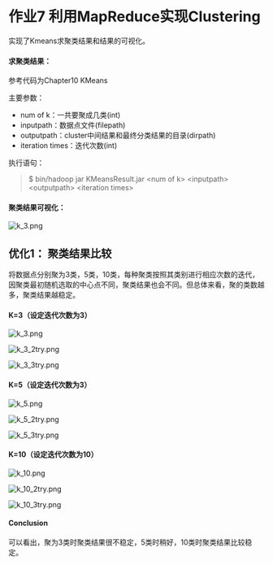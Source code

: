 # 作业7 利用MapReduce实现Clustering

实现了Kmeans求聚类结果和结果的可视化。

#### 求聚类结果：
参考代码为Chapter10 KMeans

主要参数：

* num of k：一共要聚成几类(int)
* inputpath：数据点文件(filepath)
* outputpath：cluster中间结果和最终分类结果的目录(dirpath)
* iteration times：迭代次数(int)

执行语句：
> $ bin/hadoop jar KMeansResult.jar \<num of k> \<inputpath> \<outputpath> \<iteration times>



#### 聚类结果可视化：

![k_3.png](https://i.loli.net/2020/11/16/nwSBR765DdsJI2j.png)

## 优化1： 聚类结果比较

将数据点分别聚为3类，5类，10类，每种聚类按照其类别进行相应次数的迭代，因聚类最初随机选取的中心点不同，聚类结果也会不同。但总体来看，聚的类数越多，聚类结果越稳定。

#### K=3（设定迭代次数为3）

![k_3.png](https://i.loli.net/2020/11/16/nwSBR765DdsJI2j.png)

![k_3_2try.png](https://i.loli.net/2020/11/16/2A8vqfxhEcK4MeC.png)

![k_3_3try.png](https://i.loli.net/2020/11/16/Lr1JvdGCzyKqtmY.png)

#### K=5（设定迭代次数为3）

![k_5.png](https://i.loli.net/2020/11/16/4evNIrVoT8w9zlx.png)

![k_5_2try.png](https://i.loli.net/2020/11/16/h9O2HCWBbKE5TYy.png)

![k_5_3try.png](https://i.loli.net/2020/11/16/NxKps9Eq4DGFr1Q.png)

#### K=10（设定迭代次数为10）

![k_10.png](https://i.loli.net/2020/11/16/PoTEAUxH82XFgpe.png)

![k_10_2try.png](https://i.loli.net/2020/11/16/o6auTGUxdp1zqQt.png)

![k_10_3try.png](https://i.loli.net/2020/11/16/WQspaXZy3dO9eRx.png)

#### Conclusion

可以看出，聚为3类时聚类结果很不稳定，5类时稍好，10类时聚类结果比较稳定。

